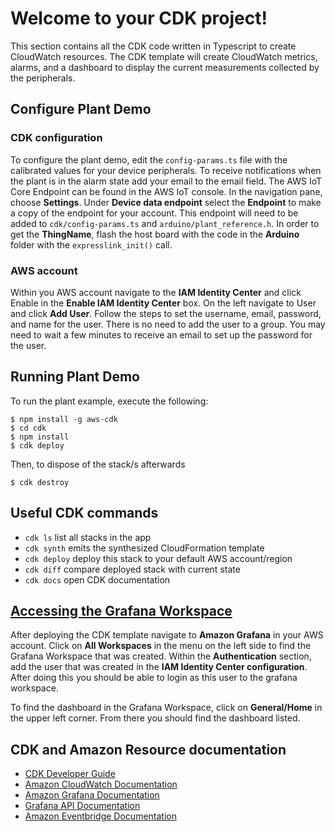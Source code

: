 
# Welcome to your CDK project! 

This section contains all the CDK code written in Typescript to create CloudWatch resources. The CDK template will create CloudWatch metrics, alarms, and a dashboard to display the current measurements collected by the peripherals.

## Configure Plant Demo

### CDK configuration
To configure the plant demo, edit the `config-params.ts` file with the calibrated values for your device peripherals. To receive notifications when the plant is in the alarm state add your email to the email field. The AWS IoT Core Endpoint can be found in the AWS IoT console. In the navigation pane, choose **Settings**. Under **Device data endpoint** select the **Endpoint** to make a copy of the endpoint for your account. This endpoint will need to be added to `cdk/config-params.ts` and `arduino/plant_reference.h`. In order to get the **ThingName**, flash the host board with the code in the **Arduino** folder with the `expresslink_init()` call.

### AWS account

Within you AWS account navigate to the **IAM Identity Center** and click Enable in the **Enable IAM Identity Center** box. On the left navigate to User and click **Add User**. Follow the steps to set the username, email, password, and name for the user. There is no need to add the user to a group. You may need to wait a few minutes to receive an email to set up the password for the user.

## Running Plant Demo

To run the plant example, execute the following:

```
$ npm install -g aws-cdk
$ cd cdk
$ npm install
$ cdk deploy
```

Then, to dispose of the stack/s afterwards

```
$ cdk destroy
```

## Useful CDK commands

 * `cdk ls`          list all stacks in the app
 * `cdk synth`       emits the synthesized CloudFormation template
 * `cdk deploy`      deploy this stack to your default AWS account/region
 * `cdk diff`        compare deployed stack with current state
 * `cdk docs`        open CDK documentation

## [Accessing the Grafana Workspace](https://docs.aws.amazon.com/grafana/latest/userguide/AMG-working-with-Grafana-workspace.html)

After deploying the CDK template navigate to **Amazon Grafana** in your AWS account. Click on **All Workspaces** in the menu on the left side to find the Grafana Workspace that was created. Within the **Authentication** section, add the user that was created in the **IAM Identity Center configuration**. After doing this you should be able to login as this user to the grafana workspace.

To find the dashboard in the Grafana Workspace, click on **General/Home** in the upper left corner. From there you should find the dashboard listed.

## CDK and Amazon Resource documentation

* [CDK Developer Guide](https://docs.aws.amazon.com/cdk/latest/guide/work-with-cdk-typescript.html)  
* [Amazon CloudWatch Documentation](https://docs.aws.amazon.com/AmazonCloudWatch/latest/monitoring/WhatIsCloudWatch.html)
* [Amazon Grafana Documentation](https://docs.aws.amazon.com/grafana/latest/userguide/what-is-Amazon-Managed-Service-Grafana.html)
* [Grafana API Documentation](https://grafana.com/docs/grafana/latest/developers/http_api/)
* [Amazon Eventbridge Documentation](https://docs.aws.amazon.com/eventbridge/latest/userguide/eb-what-is.html)